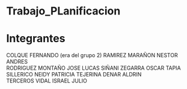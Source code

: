 # Trabajo_PLanificacion
# Integrantes 
COLQUE FERNANDO (era del grupo 2) 
RAMIREZ MARAÑON NESTOR ANDRES  
RODRIGUEZ MONTAÑO JOSE LUCAS 
SIÑANI ZEGARRA OSCAR 
TAPIA SILLERICO NEIDY PATRICIA 
TEJERINA DENAR ALDRIN  
TERCEROS VIDAL ISRAEL JULIO 
